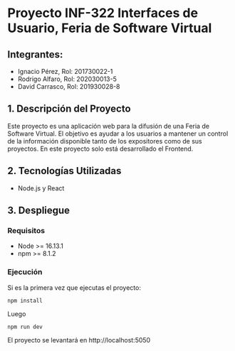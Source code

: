 # Proyecto INF-322 Interfaces de Usuario, Feria de Software Virtual
## Integrantes:
- Ignacio Pérez, Rol: 201730022-1
- Rodrigo Alfaro, Rol: 202030013-5
- David Carrasco, Rol: 201930028-8

## 1. Descripción del Proyecto
Este proyecto es una aplicación web para la difusión de una Feria de Software Virtual. El objetivo es ayudar a los usuarios a mantener un control de la información disponible tanto de los expositores como de sus proyectos. En este proyecto solo está desarrollado el Frontend.

## 2. Tecnologías Utilizadas
- Node.js y React

## 3. Despliegue

### Requisitos

- Node >= 16.13.1
- npm >= 8.1.2

### Ejecución

Si es la primera vez que ejecutas el proyecto: 

```
npm install
```

Luego

```
npm run dev
```

El proyecto se levantará en http://localhost:5050
